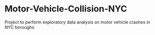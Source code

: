 # Motor-Vehicle-Collision-NYC
Project to perform exploratory data analysis on motor vehicle crashes in NYC boroughs 
